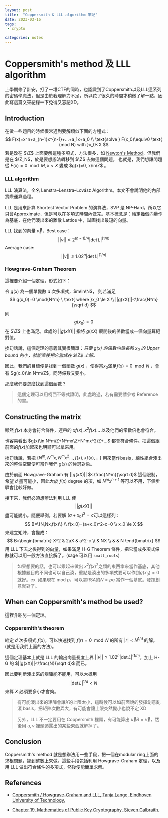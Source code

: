 ```yaml
--- 
layout: post
title:  "Coppersmith & LLL algorithm 筆記"
date: 2023-03-16
tags:
 - crypto

categories: notes
---
```

# Coppersmith's method 及 LLL algorithm

上學期修了計安，打了一堆CTF的同時，也認識到了Coppersmith以及LLL這系列的密碼學魔法，但是由於我理解力不足，所以花了很久的時間才稍微了解一點，因此寫這篇文來紀錄一下免得又忘記XD。

## Introduction

在做一些題目的時候很常遇到要解類似下面的方程式：
$$
F(x)=x^n+a_{n-1}x^{n-1}+...+a_1x+a_0  \\
\text{solve } F(x_0)\equiv0 \text{  (mod N) with }x_0<X
$$
若是改在 $\Z$ 上面要解這種多項式，方法很多，如 [Newton's Method](https://zh.wikipedia.org/wiki/%E7%89%9B%E9%A1%BF%E6%B3%95)。但我們是在 $\Z_N$，於是要想辦法轉移到 $\Z$ 去做這個問題。 也就是，我們想讓問題從 $F(x)=0 \mod{M}, x<X$ 變成 $g(x)=0, x\in\Z$ 。

### LLL algorithm

LLL 演算法，全名 Lenstra–Lenstra–Lovász Algorithm。本文不會說明他的內部實際運算過程。

LLL 是用來計算 Shortest Vector Problem 的演算法，SVP 是 NP-Hard，所以它只會Approximate，但是可以在多項式時間內做完。基本概念是：給定幾個向量作為基底，在他們湊出來的離散 Lattice 中，試圖找出最短的向量。

LLL 找到的向量 $\vec{v}$，Best case： 
$$
||v|| \le 2^{(n-1)/4}|\det{L}|^{(1/n)}
$$
 Average case:
$$
||v|| \le 1.02^n|\det{L}|^{(1/n)}
$$


### Howgrave-Graham Theorem

這裡要介紹一個定理，形式如下：

令 $g(x)$ 為一個單變數 $d$ 次多項式，$m\in\N$， 則若滿足
$$
g(x_0)=0 \mod{N^m} \ \text{ where }x_0 \le X  \\
||g(xX)||<\frac{N^m}{\sqrt d}
$$
則
$$
g(x_0)=0
$$
在 $\Z$ 上也滿足。此處的 $||g(xX)||$ 指將 $g(xX)$ 展開後的係數當成一個向量算絕對值。

換句話說，這個定理的意義其實很簡單：*只要 $g(x)$ 的係數向量長和 $x_0$ 的 Upper bound 夠小，就能直接把它當成在 $\Z$ 上解。* 

因此，我們的目標便是找到一個函數 $g(x)$ ，使得當$x_0$滿足$f(x)=0 \mod N$ ，會有 $g(x_0)\in N^m\Z$，同時係數又要小。

那麼我們要怎麼找到這個函數？

> 這個定理可以用柯西不等式證明，此處略過，若有需要請參考 Reference 的書。

## Constructing the matrix

顯然 $f(x)$ 本身會符合條件，連帶的 $xf(x), x^2f(x)...$ 以及他們的常數倍也會符合。

也容易看出 $g(x)\in N^m\Z+N^mx\Z+N^mx^2\Z+...$ 都會符合條件。把這個跟前面的$f(x)$加起來也明顯可以拿來用。

換句話說，若把 $\{N^m, N^mx, N^mx^2..., f(x),xf(x),...\}$ 用來當作basis，線性組合湊出來的整個空間便可當作我們 $g(x)$ 的候選對象。

由於前面 Howgrave-Graham 有 $||g(xX)||$ $<\frac{N^m}{\sqrt d}$ 這個限制，希望 $d$ 盡可能小，因此大於 $f(x)$ degree 的項，如 $N^mx^{n+1}$ 等可以不用，下個步驟會比較好做。

接下來，我們必須想辦法利用 LLL 使 $$||g(xX)||$$ 盡可能變小。隨便舉例，若要解 $(a+x_0)^2=c$可以這樣列：
$$
B=\{N,Nx,f(x)\} \\
f(x_0)=(a+x_0)^2-c=0 \\
x_0 \le X
$$
來建立矩陣，會變成：
$$
B=\begin{bmatrix}
X^2 & 2aX & a^2-c  \\
& NX \\
& & N
\end{bmatrix}
$$
用 LLL 下去之後得到的向量，如果滿足 H-G Theorem 條件，把它當成多項式係數就可以用一般方法直接解了。(sage 可以用 `small_roots`)

> 如果想要的話，也可以乘起來做出 $x^2f(x)^2$之類的東西拿來當作基底，其他根據題目的不同也可以自己湊，重點是湊出的多項式要可以作到$g(x_0)=0$就好。ex. 如果現在 mod $p$，可以拿RSA的$N=pq$ 當作一個基底。發揮創意就對了。



## When can Coppersmith's method be used?

這裡介紹另一個定理。

### Coppersmith's theorem

給定 $d$ 次多項式 $f(x)$，可以快速找到 $f(r)=0 \mod N$ 的所有 $|r| < N^{1/d}$ 的解。(就是用我們上面的方法)。

這個定理基本上就是 LLL 的輸出向量長度上界 $||v|| \le 1.02^n|\det{L}|^{(1/n)}$，加上 H-G 的 $||g(xX)||<\frac{N}{\sqrt d}$ 而已。

因此要判斷湊出來的矩陣能不能用，可以大概用
$$
|\det L|^{1/d} < N
$$
來算 $X$ 必須要多小才會夠。

> 有可能湊出來的矩陣會讓$X$的上限太小，這時候可以如前面說的發揮創意亂湊 basis，把矩陣次數弄大，有可能會讓上限突然變小也說不定 XD
>
> 另外，LLL 不一定要用在 Coppersmith 裡頭，有可能算出 $\vec{u}B=\vec{v}$，然後用 $u, v$ 裡頭透露出的某些東西就解掉了。

## Conclusion

Coppersmith's method 就是想辦法用一些手段，把一個在modular ring上面的求根問題，挪到整數上來做。這些手段包括利用 Howgrave-Graham 定理，以及用 LLL 做出符合條件的多項式，然後便能簡單求解。

## References

* [Coppersmith / Howgrave-Graham and LLL, Tanja Lange, Eindhoven University of Technology.](http://hyperelliptic.org/tanja/teaching/crypto20/20200922-lll.pdf)

* [Chapter 19, Mathematics of Public Key Cryptography, Steven Galbraith.](https://www.math.auckland.ac.nz/~sgal018/crypto-book/ch19.pdf)